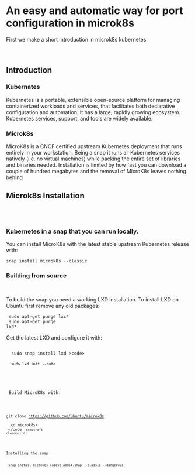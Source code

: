 

 <head>
   <title> Cloud Project</title>
  </head>

<h1>An easy and automatic way for port configuration in microk8s</h1>
 <div>
<div> First we make  a short introduction in microk8s kubernetes<div>
  <br/><br/>
  <h2>Introduction</h2>
  <h3>Kubernates</h3>
 <p>Kubernetes is a portable, extensible open-source platform for managing containerized workloads and services, that facilitates both declarative configuration and automation. It has a large, rapidly growing ecosystem. Kubernetes services, support, and tools are widely available.</p>
 <h3> Microk8s</h3>
 <p>
  MicroK8s is a CNCF certified upstream Kubernetes deployment that runs entirely in your workstation. Being a snap it runs all Kubernetes services natively (i.e. no virtual machines) while packing the entire set of libraries and binaries needed. Installation is limited by how fast you can download a couple of hundred megabytes and the removal of MicroK8s leaves nothing behind
 </p>
 </div>
 <div>
  <h2> Microk8s Installation</h2><br/><br/>
  <h3>Kubernetes in a snap that you can run locally.</h3>

<p>You can install MicroK8s with the latest stable upstream Kubernetes release with:</p>

<code>snap install microk8s --classic</code>
<br/>
<h3>Building from source</h3><br/>
<p>To build the snap you need a working LXD installation. To install LXD on Ubuntu first remove any old packages:<p>

 <code> sudo apt-get purge lxc*<br/></code>
  <code> sudo apt-get purge lxd*</code><br/>
<p> Get the latest LXD and configure it with:
 </p>
 <code>
  sudo snap install lxd >code><br/>
 <code> sudo lxd init --auto
 </code>
 <br/>
 <p> Build MicroK8s with:</p>
 
 <code>git clone https://github.com/ubuntu/microk8s <br/></code>
    <code>   cd microk8s><br/> </code
     <code>  snapcraft cleanbuild<br/></code>
 
 <p>Installing the snap</p>
 <code>snap install microk8s_latest_amd64.snap --classic --dangerous</code>
 
